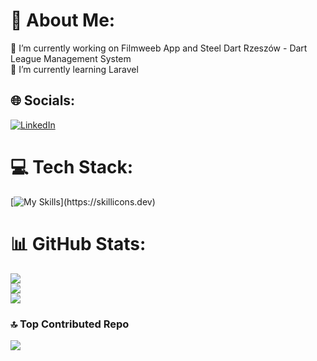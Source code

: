 # 💫 About Me:
🔭 I’m currently working on Filmweeb App and Steel Dart Rzeszów - Dart League Management System<br>🌱 I’m currently learning Laravel


## 🌐 Socials:
[![LinkedIn](https://skillicons.dev/icons?i=linkedin)](https://linkedin.com/in/fkula123) 

# 💻 Tech Stack:
[![My Skills](https://skillicons.dev/icons?i=html,css,js,sass,bootstrap,react,ts,tailwind,figma,git,github,laravel,php,postgres,mysql,postman,bash,linux,vscode,)](https://skillicons.dev)
# 📊 GitHub Stats:
![](https://github-readme-stats.vercel.app/api?username=fkula5&theme=radical&hide_border=false&include_all_commits=true&count_private=true)<br/>
![](https://github-readme-streak-stats.herokuapp.com/?user=fkula5&theme=radical&hide_border=false)<br/>
![](https://github-readme-stats.vercel.app/api/top-langs/?username=fkula5&theme=radical&hide_border=false&include_all_commits=true&count_private=true&layout=compact)

### 🔝 Top Contributed Repo
![](https://github-contributor-stats.vercel.app/api?username=fkula5&limit=5&theme=radical&combine_all_yearly_contributions=true)

<!-- Proudly created with GPRM ( https://gprm.itsvg.in ) -->
